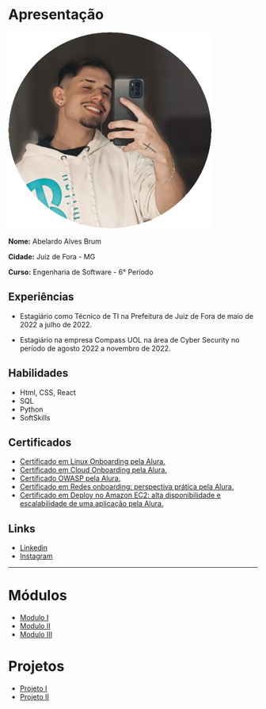 # Apresentação

![](/img/foto-perfil.png)

**Nome:** Abelardo Alves Brum

**Cidade:** Juiz de Fora - MG

**Curso:** Engenharia de Software - 6° Período

## Experiências 

- Estagiário como Técnico de TI na Prefeitura de Juiz de Fora de maio de 2022 a julho de 2022. 

- Estagiário na empresa Compass UOL na área de Cyber Security no período de agosto 2022 a novembro
de 2022. 

## Habilidades

- Html, CSS, React
- SQL
- Python
- SoftSkills

## Certificados

- [Certificado em Linux Onboarding pela Alura.](https://cursos.alura.com.br/certificate/129a2cc5-2918-4fae-bc9e-7de42ded0b7f)
- [Certificado em Cloud Onboarding pela Alura.](https://cursos.alura.com.br/certificate/32adf4cc-0c6a-4af5-b3ee-9c2941949abb)
- [Certificado OWASP pela Alura.](https://cursos.alura.com.br/degree/certificate/e16be02c-64a0-43a7-8a9e-d4b7e035a1df)
- [Certificado em Redes onboarding: perspectiva prática pela Alura.](https://cursos.alura.com.br/certificate/95a62b2a-46ad-436c-8378-e34f183812fb)
- [Certificado em Deploy no Amazon EC2: alta disponibilidade e escalabilidade de uma aplicação pela Alura.](https://cursos.alura.com.br/certificate/a182e0df-ac2e-4603-9e81-088cbc1de442)

## Links

- [Linkedin](https://www.linkedin.com/in/abelardo-alves-157598227/)
- [Instagram](https://www.instagram.com/alvess.ab/)
___

# Módulos

- [Modulo I](/MODULO%20I/README.md)
- [Modulo II](/MODULO%20II/README.md)
- [Modulo III](/MODULO%20III/README.md)

# Projetos

- [Projeto I](/PROJETO%20I/README.md)
- [Projeto II](/PROJETO%20II/README.md)

